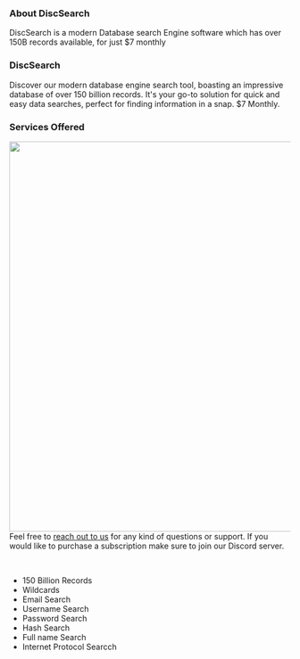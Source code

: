 ### About DiscSearch

DiscSearch is a modern Database search Engine software which has over 150B records available, for just $7 monthly

### DiscSearch

Discover our modern database engine search tool, boasting an impressive database of over 150 billion records. It's your go-to solution for quick and easy data searches, perfect for finding information in a snap. $7 Monthly.

### Services Offered

<img src="https://github.com/DiscSearch/.github/assets/138330732/91bc3a04-bbad-46be-b26b-a7910dc3d329" align="right" width="700px"/>

<br>

Feel free to <a href="https://discsearch.cc/discord/">reach out to us</a> for any kind of questions or support. If you would like to purchase a subscription make sure to join our Discord server.

<br>

- 150 Billion Records
- Wildcards
- Email Search
- Username Search
- Password Search
- Hash Search
- Full name Search
- Internet Protocol Searcch

<br clear="left"/>

